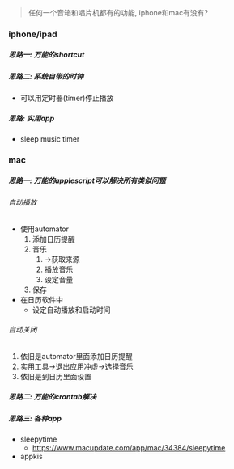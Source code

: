 > 任何一个音箱和唱片机都有的功能,  iphone和mac有没有?



### iphone/ipad

##### 思路一: 万能的shortcut

##### 思路二: 系统自带的时钟

- 可以用定时器(timer)停止播放

##### 思路: 实用app

- sleep music timer





### mac

##### 思路一: 万能的applescript可以解决所有类似问题

###### 自动播放

- 使用automator
  1. 添加日历提醒
  2. 音乐
     1. ->获取来源
     2. 播放音乐
     3. 设定音量
  3. 保存
- 在日历软件中
  - 设定自动播放和启动时间

###### 自动关闭

1. 依旧是automator里面添加日历提醒
2. 实用工具->退出应用冲虚->选择音乐
3. 依旧是到日历里面设置

##### 思路二: 万能的crontab解决

##### 思路三: 各种app

- sleepytime
  - https://www.macupdate.com/app/mac/34384/sleepytime
- appkis
